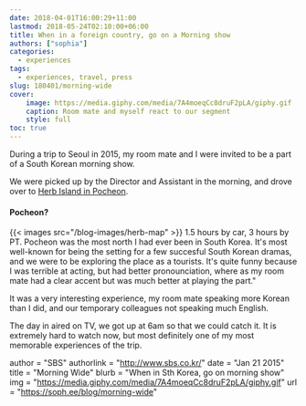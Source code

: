```yaml
---
date: 2018-04-01T16:00:29+11:00
lastmod: 2018-05-24T02:10:00+06:00
title: When in a foreign country, go on a Morning show
authors: ["sophia"]
categories:
  - experiences
tags:
  - experiences, travel, press
slug: 180401/morning-wide
cover: 
    image: https://media.giphy.com/media/7A4moeqCc8druF2pLA/giphy.gif
    caption: Room mate and myself react to our segment
    style: full
toc: true
---
```



During a trip to Seoul in 2015, my room mate and I were invited to be a part of a South Korean morning show.

We were picked up by the Director and Assistant in the morning, and drove over to [Herb Island in Pocheon](http://dmaps.kr/2co5d).

#### Pocheon?
{{< images src="/blog-images/herb-map" >}}
1.5 hours by car, 3 hours by PT. Pocheon was the most north I had ever been in South Korea.
It's most well-known for being the setting for a few succesful South Korean dramas, and we were to be exploring the place as a tourists.
It's quite funny because I was terrible at acting, but had better pronounciation, where as my room mate had a clear accent but was much better at playing the part." 

It was a very interesting experience, my room mate speaking more Korean than I did, and our temporary colleagues not speaking much English.

The day in aired on TV, we got up at 6am so that we could catch it. It is extremely hard to watch now, but most definitely one of my most memorable experiences of the trip.


author = "SBS"
authorlink = "http://www.sbs.co.kr/"
date = "Jan 21 2015"
title = "Morning Wide"
blurb = "When in Sth Korea, go on morning show"
img = "https://media.giphy.com/media/7A4moeqCc8druF2pLA/giphy.gif"
url = "https://soph.ee/blog/morning-wide"
